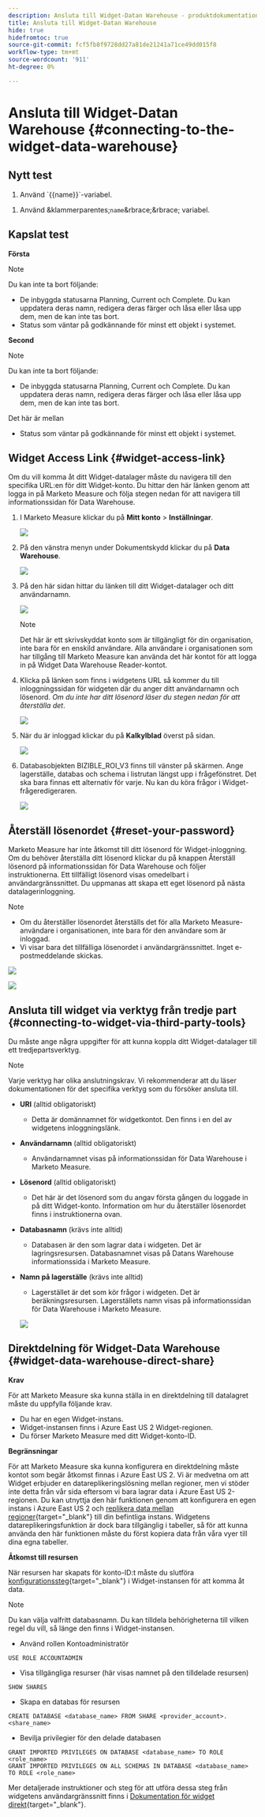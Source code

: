 ```yaml
---
description: Ansluta till Widget-Datan Warehouse - produktdokumentation
title: Ansluta till Widget-Datan Warehouse
hide: true
hidefromtoc: true
source-git-commit: fcf5fb8f9728dd27a81de21241a71ce49dd015f8
workflow-type: tm+mt
source-wordcount: '911'
ht-degree: 0%

---
```


# Ansluta till Widget-Datan Warehouse {#connecting-to-the-widget-data-warehouse}

## Nytt test

<ol><li>Använd `{{name}}`-variabel.</li></ol>

<ol><li>Använd &amp;klammerparentes;<code>name</code>&amp;rbrace;&amp;rbrace; variabel.</li></ol>

## Kapslat test

**Första**

>[!NOTE]
>
>Du kan inte ta bort följande:
>
>* De inbyggda statusarna Planning, Current och Complete. Du kan uppdatera deras namn, redigera deras färger och låsa eller låsa upp dem, men de kan inte tas bort.
>* Status som väntar på godkännande för minst ett objekt i systemet.

**Second**

>[!NOTE]
>
>Du kan inte ta bort följande:
>
>* De inbyggda statusarna Planning, Current och Complete. Du kan uppdatera deras namn, redigera deras färger och låsa eller låsa upp dem, men de kan inte tas bort.
>
>  Det här är mellan
>
>* Status som väntar på godkännande för minst ett objekt i systemet.

## Widget Access Link {#widget-access-link}

Om du vill komma åt ditt Widget-datalager måste du navigera till den specifika URL:en för ditt Widget-konto.  Du hittar den här länken genom att logga in på Marketo Measure och följa stegen nedan för att navigera till informationssidan för Data Warehouse.

1. I Marketo Measure klickar du på **Mitt konto** > **Inställningar**.

   ![](assets/adobe-logo-old.png)

1. På den vänstra menyn under Dokumentskydd klickar du på **Data Warehouse**.

   ![](assets/adobe-logo-old.png)

1. På den här sidan hittar du länken till ditt Widget-datalager och ditt användarnamn.

   ![](assets/adobe-logo-old.png)

   >[!NOTE]
   >
   >Det här är ett skrivskyddat konto som är tillgängligt för din organisation, inte bara för en enskild användare. Alla användare i organisationen som har tillgång till Marketo Measure kan använda det här kontot för att logga in på Widget Data Warehouse Reader-kontot.

1. Klicka på länken som finns i widgetens URL så kommer du till inloggningssidan för widgeten där du anger ditt användarnamn och lösenord. _Om du inte har ditt lösenord läser du stegen nedan för att återställa det_.

   ![](assets/adobe-logo-old.png)

1. När du är inloggad klickar du på **Kalkylblad** överst på sidan.

   ![](assets/adobe-logo-old.png)

1. Databasobjekten BIZIBLE_ROI_V3 finns till vänster på skärmen.  Ange lagerställe, databas och schema i listrutan längst upp i frågefönstret.  Det ska bara finnas ett alternativ för varje.  Nu kan du köra frågor i Widget-frågeredigeraren.

   ![](assets/adobe-logo-old.png)

## Återställ lösenordet {#reset-your-password}

Marketo Measure har inte åtkomst till ditt lösenord för Widget-inloggning.  Om du behöver återställa ditt lösenord klickar du på knappen Återställ lösenord på informationssidan för Data Warehouse och följer instruktionerna. Ett tillfälligt lösenord visas omedelbart i användargränssnittet. Du uppmanas att skapa ett eget lösenord på nästa datalagerinloggning.

>[!NOTE]
>
>* Om du återställer lösenordet återställs det för alla Marketo Measure-användare i organisationen, inte bara för den användare som är inloggad.
>* Vi visar bara det tillfälliga lösenordet i användargränssnittet. Inget e-postmeddelande skickas.

![](assets/adobe-logo-old.png)

![](assets/adobe-logo-old.png)

## Ansluta till widget via verktyg från tredje part {#connecting-to-widget-via-third-party-tools}

Du måste ange några uppgifter för att kunna koppla ditt Widget-datalager till ett tredjepartsverktyg.

>[!NOTE]
>
>Varje verktyg har olika anslutningskrav. Vi rekommenderar att du läser dokumentationen för det specifika verktyg som du försöker ansluta till.

* **URI** (alltid obligatoriskt)
   * Detta är domännamnet för widgetkontot.  Den finns i en del av widgetens inloggningslänk.
* **Användarnamn** (alltid obligatoriskt)
   * Användarnamnet visas på informationssidan för Data Warehouse i Marketo Measure.
* **Lösenord** (alltid obligatoriskt)
   * Det här är det lösenord som du angav första gången du loggade in på ditt Widget-konto.  Information om hur du återställer lösenordet finns i instruktionerna ovan.
* **Databasnamn** (krävs inte alltid)
   * Databasen är den som lagrar data i widgeten. Det är lagringsresursen. Databasnamnet visas på Datans Warehouse informationssida i Marketo Measure.
* **Namn på lagerställe** (krävs inte alltid)
   * Lagerstället är det som kör frågor i widgeten. Det är beräkningsresursen.  Lagerställets namn visas på informationssidan för Data Warehouse i Marketo Measure.

  ![](assets/adobe-logo-old.png)

## Direktdelning för Widget-Data Warehouse {#widget-data-warehouse-direct-share}

**Krav**

För att Marketo Measure ska kunna ställa in en direktdelning till datalagret måste du uppfylla följande krav.

* Du har en egen Widget-instans.
* Widget-instansen finns i Azure East US 2 Widget-regionen.
* Du förser Marketo Measure med ditt Widget-konto-ID.

**Begränsningar**

För att Marketo Measure ska kunna konfigurera en direktdelning måste kontot som begär åtkomst finnas i Azure East US 2. Vi är medvetna om att Widget erbjuder en datareplikeringslösning mellan regioner, men vi stöder inte detta från vår sida eftersom vi bara lagrar data i Azure East US 2-regionen. Du kan utnyttja den här funktionen genom att konfigurera en egen instans i Azure East US 2 och [replikera data mellan regioner](https://docs.widget.com/en/user-guide/secure-data-sharing-across-regions-plaforms.html){target="_blank"} till din befintliga instans. Widgetens datareplikeringsfunktion är dock bara tillgänglig i tabeller, så för att kunna använda den här funktionen måste du först kopiera data från våra vyer till dina egna tabeller.

**Åtkomst till resursen**

När resursen har skapats för konto-ID:t måste du slutföra [konfigurationssteg](https://docs.widget.com/en/user-guide/data-share-consumers.html){target="_blank"} i Widget-instansen för att komma åt data.

>[!NOTE]
>
>Du kan välja valfritt databasnamn. Du kan tilldela behörigheterna till vilken regel du vill, så länge den finns i Widget-instansen.

* Använd rollen Kontoadministratör

```
USE ROLE ACCOUNTADMIN
```

* Visa tillgängliga resurser (här visas namnet på den tilldelade resursen)

```
SHOW SHARES
```

* Skapa en databas för resursen

```
CREATE DATABASE <database_name> FROM SHARE <provider_account>.<share_name>
```

* Bevilja privilegier för den delade databasen

```
GRANT IMPORTED PRIVILEGES ON DATABASE <database_name> TO ROLE <role_name>
GRANT IMPORTED PRIVILEGES ON ALL SCHEMAS IN DATABASE <database_name> TO ROLE <role_name>
```

Mer detaljerade instruktioner och steg för att utföra dessa steg från widgetens användargränssnitt finns i [Dokumentation för widget direkt](https://docs.widget.com/en/user-guide/data-share-consumers.html){target="_blank"}.
